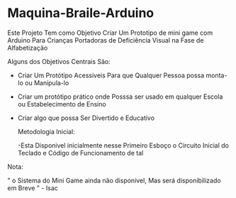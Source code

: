 # Maquina-Braile-Arduino

Este Projeto Tem como Objetivo Criar Um Prototipo de mini game 
com Arduino Para Crianças Portadoras de Deficiência Visual na Fase de Alfabetização

Alguns dos Objetivos Centrais São:

- Criar Um Protótipo Acessiveis Para que Qualquer Pessoa possa monta-lo ou Manipula-lo
  
- Criar um protótipo prático onde Posssa ser usado em qualquer Escola ou Estabelecimento de Ensino

- Criar algo que possa Ser Divertido e Educativo

  Metodologia Inicial:

  -Esta Disponivel inicialmente nesse Primeiro Esboço o Circuito Inicial do Teclado e Código de Funcionamento de tal

Nota:

  " o Sistema do Mini Game ainda não disponivel, Mas será disponibilizado em Breve "
                                                                           - Isac

                          
